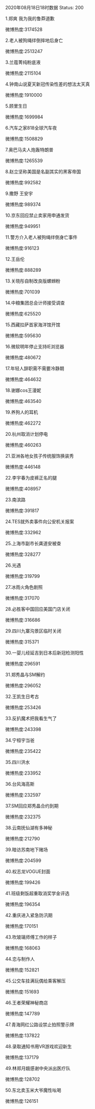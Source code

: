 2020年08月18日18时数据
Status: 200

1.郑爽 我为我的鲁莽道歉

微博热度:3174528

2.老人被狗绳绊倒摔地后身亡

微博热度:2513247

3.兰蔻菁纯粉底液

微博热度:2115104

4.钟南山说夏天新冠传染性差的想法太天真

微博热度:1910000

5.顾里生日

微博热度:1699984

6.汽车之家818全球汽车夜

微博热度:1508829

7.奥巴马夫人炮轰特朗普

微博热度:1265539

8.赵立坚称美国是名副其实的黑客帝国

微博热度:992582

9.撒野 王安宇

微博热度:989374

10.京东回应禁止卖家用申通发货

微博热度:949951

11.警方介入老人被狗绳绊倒身亡事件

微博热度:916123

12.王岳伦

微博热度:888289

13.关晓彤自制改良版螺蛳粉

微博热度:701039

14.中粮集团总会计师接受调查

微博热度:625520

15.西藏拉萨首家海洋馆开馆

微博热度:595630

16.微软明年停止支持IE浏览器

微博热度:480672

17.年轻人辞职需不需要冷静期

微博热度:464632

18.谢娜cos王漫妮

微博热度:463540

19.养狗人的耳机

微博热度:462272

20.杭州取消计划停电

微博热度:460263

21.亚洲各地女孩子传统服饰换装秀

微博热度:446148

22.李宇春为皮裤正名的腿

微博热度:408957

23.南滨路

微博热度:391817

24.TES就外卖事件向公安机关报案

微博热度:332962

25.上海市副市长龚道安被查

微博热度:328277

26.光遇

微博热度:319799

27.冰雨火角色剧照

微博热度:317070

28.必胜客中国回应美国门店关闭

微博热度:316686

29.四川九寨沟景区临时关闭

微博热度:315371

30.一婴儿经延吉到日本后新冠检测阳性

微博热度:296591

31.郑秀晶与SM解约

微博热度:296052

32.王凯生日考古

微博热度:253426

33.反扒魔术把我看生气了

微博热度:243398

34.宁桓宇当爸

微博热度:235422

35.四川洪水

微博热度:233952

36.台风海高斯

微博热度:232597

37.SM回应郑秀晶合约到期

微博热度:232375

38.云南抚仙湖有多神秘

微博热度:212790

39.暗访苏南地下赌场

微博热度:204599

40.权志龙VOGUE封面

微博热度:199426

41.班级剩饭超重取消奖学金评选

微博热度:196354

42.重庆进入紧急防汛期

微博热度:170151

43.吹玻璃师傅工作的样子

微博热度:168063

44.恋与制作人

微博热度:152821

45.公交车挂满玩偶给乘客解压

微博热度:151693

46.王者荣耀神秘商店

微博热度:147789

47.青海网红公路设禁止拍照警示牌

微博热度:137822

48.录取通知书用VR游戏欢迎新生

微博热度:137179

49.林郑月娥感谢中央派出医疗队

微博热度:128702

50.东北卖玉米大爷魔性吆喝

微博热度:126151

